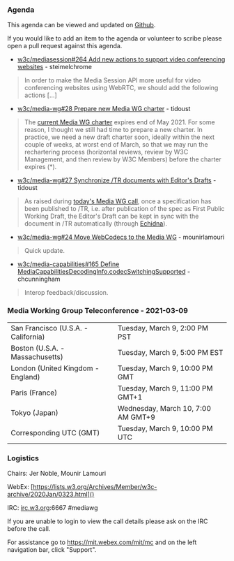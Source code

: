 ### Agenda

This agenda can be viewed and updated on [Github](https://github.com/w3c/media-wg/blob/master/meetings/2021-03-09-Media_Working_Group_Teleconference-agenda.md).

If you would like to add an item to the agenda or volunteer to scribe please open a pull request against this agenda.

* [w3c/mediasession#264 Add new actions to support video conferencing websites](https://github.com/w3c/mediasession/issues/264) - steimelchrome
> In order to make the Media Session API more useful for video conferencing websites using WebRTC, we should add the following actions [...]

* [w3c/media-wg#28 Prepare new Media WG charter](https://github.com/w3c/media-wg/issues/28) - tidoust
> The [current Media WG charter](https://www.w3.org/2019/05/media-wg-charter.html) expires end of May 2021. For some reason, I thought we still had time to prepare a new charter. In practice, we need a new draft charter soon, ideally within the next couple of weeks, at worst end of March, so that we may run the rechartering process (horizontal reviews, review by W3C Management, and then review by W3C Members) before the charter expires (*).

* [w3c/media-wg#27 Synchronize /TR documents with Editor's Drafts](https://github.com/w3c/media-wg/issues/27) - tidoust
> As raised during [today's Media WG call](https://www.w3.org/2021/02/09-mediawg-minutes.html#t02), once a specification has been published to /TR, i.e. after publication of the spec as First Public Working Draft, the Editor's Draft can be kept in sync with the document in /TR automatically (through [Echidna](https://github.com/w3c/echidna/wiki)).

* [w3c/media-wg#24 Move WebCodecs to the Media WG](https://github.com/w3c/media-wg/issues/24) - mounirlamouri
> Quick update.

* [w3c/media-capabilities#165 Define MediaCapabilitiesDecodingInfo.codecSwitchingSupported](https://github.com/w3c/media-capabilities/pull/165) - chcunningham
> Interop feedback/discussion.


### Media Working Group Teleconference - 2021-03-09

<table>
<tr><td> San Francisco (U.S.A. - California) <td> Tuesday, March 9, 2:00 PM PST
<tr><td> Boston (U.S.A. - Massachusetts) <td> Tuesday, March 9, 5:00 PM EST
<tr><td> London (United Kingdom - England) <td> Tuesday, March 9, 10:00 PM GMT
<tr><td> Paris (France) <td> Tuesday, March 9, 11:00 PM GMT+1
<tr><td> Tokyo (Japan) <td> Wednesday, March 10, 7:00 AM GMT+9
<tr><td> Corresponding UTC (GMT) <td> Tuesday, March 9, 10:00 PM UTC
</table>

### Logistics

Chairs: Jer Noble, Mounir Lamouri

WebEx: [https://lists.w3.org/Archives/Member/w3c-archive/2020Jan/0323.html]()

IRC: [irc.w3.org](http://irc.w3.org/):6667 #mediawg

If you are unable to login to view the call details please ask on the IRC before the call.

For assistance go to https://mit.webex.com/mit/mc  and on the left navigation bar, click "Support".
